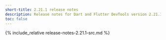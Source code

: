 ```yaml
---
short-title: 2.21.1 release notes
description: Release notes for Dart and Flutter DevTools version 2.21.1.
toc: false
---
```


{% include_relative release-notes-2.21.1-src.md %}
